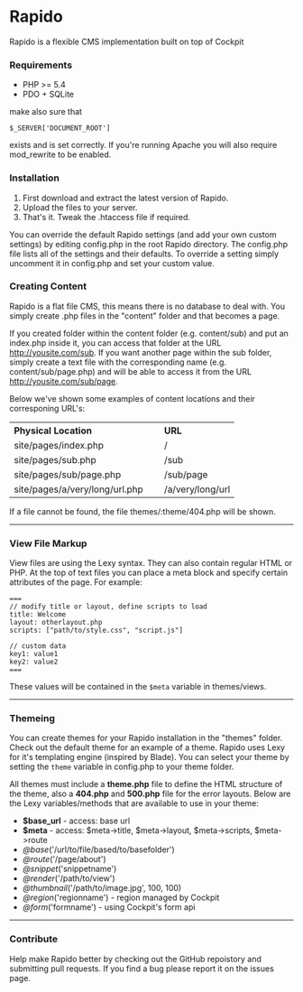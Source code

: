 Rapido
======

Rapido is a flexible CMS implementation built on top of Cockpit


### Requirements

* PHP >= 5.4
* PDO + SQLite

make also sure that

    $_SERVER['DOCUMENT_ROOT']

exists and is set correctly. If you're running Apache you will also require mod_rewrite to be enabled.


### Installation

1. First download and extract the latest version of Rapido.
2. Upload the files to your server.
3. That's it. Tweak the .htaccess file if required.

You can override the default Rapido settings (and add your own custom settings) by editing config.php in the root Rapido directory.
The config.php file lists all of the settings and their defaults. To override a setting simply uncomment it in config.php and set your custom value.


### Creating Content

Rapido is a flat file CMS, this means there is no database to deal with. You simply create .php files in the "content" folder and that becomes a page.

If you created folder within the content folder (e.g. content/sub) and put an index.php inside it, you can access that folder at the URL http://yousite.com/sub. If you want another page within the sub folder, simply create a text file with the corresponding name (e.g. content/sub/page.php) and will be able to access it from the URL http://yousite.com/sub/page.

Below we've shown some examples of content locations and their corresponing URL's:

<table>
    <tbody>
        <tr>
            <th align="left">Physical Location</th>
            <th align="left">URL</th>
        </tr>
        <tr>
            <td>site/pages/index.php</td>
            <td>/</td>
        </tr>
        <tr>
            <td>site/pages/sub.php</td>
            <td>/sub</td>
        </tr>
        <tr>
            <td>site/pages/sub/page.php</td>
            <td>/sub/page</td>
        </tr>
        <tr>
            <td>site/pages/a/very/long/url.php&nbsp;&nbsp;&nbsp;&nbsp;&nbsp;</td>
            <td>/a/very/long/url</td>
        </tr>
    </tbody>
</table>

If a file cannot be found, the file themes/:theme/404.php will be shown.

<hr/>

### View File Markup

View files are using the Lexy syntax. They can also contain regular HTML or PHP. At the top of text files you can place a meta block and specify certain attributes of the page. For example:

    ===
    // modify title or layout, define scripts to load
    title: Welcome
    layout: otherlayout.php
    scripts: ["path/to/style.css", "script.js"]

    // custom data
    key1: value1
    key2: value2
    ===

These values will be contained in the  <code>$meta</code> variable in themes/views.

<hr/>

### Themeing

You can create themes for your Rapido installation in the "themes" folder. Check out the default theme for an example of a theme. Rapido uses Lexy for it's templating engine (inspired by Blade). You can select your theme by setting the <code>theme</code> variable in config.php to your theme folder.

All themes must include a **theme.php** file to define the HTML structure of the theme, also a **404.php** and **500.php** file for the error layouts. Below are the Lexy variables/methods that are available to use in your theme:

- **$base_url** - access: base url
- **$meta** - access: $meta->title, $meta->layout, $meta->scripts, $meta->route
- _@base_('/url/to/file/based/to/basefolder')
- _@route_('/page/about')
- _@snippet_('snippetname')
- _@render_('/path/to/view')
- _@thumbnail_('/path/to/image.jpg', 100, 100)
- _@region_('regionname') - region managed by Cockpit
- _@form_('formname') - using Cockpit's form api

<hr/>

### Contribute

Help make Rapido better by checking out the GitHub repoistory and submitting pull requests. If you find a bug please report it on the issues page.